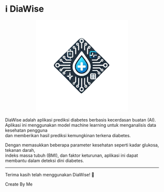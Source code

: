 # ℹ️ DiaWise

<p align="center">
    <img src="logo.png" alt="Mendeteksi Diabetes dengan AI" width="300">
</p>

DiaWise adalah aplikasi prediksi diabetes berbasis kecerdasan buatan (AI).  
Aplikasi ini menggunakan model machine learning untuk menganalisis data kesehatan pengguna  
dan memberikan hasil prediksi kemungkinan terkena diabetes.

Dengan memasukkan beberapa parameter kesehatan seperti kadar glukosa, tekanan darah,  
indeks massa tubuh (BMI), dan faktor keturunan, aplikasi ini dapat membantu dalam deteksi dini diabetes.

---

Terima kasih telah menggunakan DiaWise! 🚀

Create By Me

